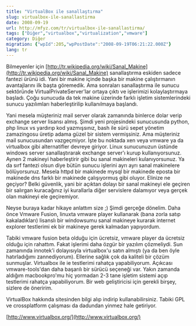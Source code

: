 ```yaml
---
title: "VirtualBox ile sanallaştırma"
slug: virtualbox-ile-sanallastirma
date: 2008-09-19
url: http://mfyz.com/tr/virtualbox-ile-sanallastirma/
tags: ["Diğer","virtualbox","virtualization","vmware"]
category: Diğer
migration: {"wpId":205,"wpPostDate":"2008-09-19T06:21:22.000Z"}
lang: tr
---
```


Bilmeyenler için [http://tr.wikipedia.org/wiki/Sanal_Makine](http://tr.wikipedia.org/wiki/Sanal_Makine) sanallaştırma eskiden sadece fantezi ürünü idi. Yani bir makine içinde başka bir makine çalıştırmanın avantajlarını ilk başta göremedik. Ama sonraları sanallaştırma ile sunucu sektöründe VirtualPrivateServer'lar ortaya çıktı ve işlerimizi kolaylaştırmaya başladı. Çoğu sunucuda da tek makine üzerinde farklı işletim sistemlerindeki sunucu yazılımları haberleştirilip kullanılmaya başlandı.

Yani mesela müşteriniz mail server olarak zamanında binlerce dolar verip exchange server lisansı almış. Şimdi yeni projesindeki sunucusunda python, php linux vs yardırıp kod yazmışsınız, bash ile sürü sepet yönetim zamazingosu üretip adama güzel bir sistem vermişsiniz. Ama müşteriniz mail sunucusundan vazgeçmiyor. İşte bu noktada xen veya vmware ya da virtualbox gibi alternatifler devreye giriyor. Linux sunucunuzun üstünde windows server sanallaştırarak exchange server'ı kurup kullanıyorsunuz. Aynen 2 makineyi haberleştirir gibi bu sanal makineleri kulanıyorsunuz. Ya da sırf fantezi olsun diye bütün sunucu işlerini ayrı ayrı sanal makinelere bölüyorsunuz. Mesela httpd bir makinede mysql bir makinede eposta bir makinede dns farklı bir makinede çalışıyormuş gibi oluyor. Elinize ne geçiyor? Belki güvenlik, yani bir açıktan dolayı bir sanal makineyi ele geçiren bir salırgan kuracağınız iyi kurallarla diğer servislere dalamıyor veya gerçek olan makineyi ele geçiremiyor.

Neyse buraya kadar hikaye anlattım size ;) Şimdi gerçeğe dönelim. Daha önce Vmware Fusion, linuxta vmware player kullanarak (bana zorla satıp kakaladıkları) lisanslı bir windowsumu sanal makineye kurarak internet explorer testlerimi ek bir makineye gerek kalmadan yapıyordum.

Tabiki vmware fusion beta olduğu için ücretsiz, vmware player da ücretsiz olduğu için rahattım. Fakat işlerimi daha özgür bir yazılım çözmeliydi. Sun zamanında innotek'i dolayısıyla virtualbox'u satın almıştı (ya da ben öyle hatırladığımı zannediyorum). Ellerine sağlık çok da kaliteli bir çözüm sunmuşlar. Virtualbox ile ie testlerimi rahatça yapabiliyorum. Açıkcası vmware-tools'dan daha başarılı bir sürücü seçeneği var. Yakın zamanda aldığım macbookpro'mu hiç yormadan 2-3 tane işletim sistemi açıp testlerimi rahatça yapabiliyorum. Bir web geliştiricisi için gerekli birşey, sizlere de öneririm.

VirtualBox hakkında sitesinden bilgi alıp indirip kullanabilirsiniz. Tabiki GPL ve crossplatform çalışması da dadundan yinmez hale getiriyor.

[http://www.virtualbox.org/](http://www.virtualbox.org/)